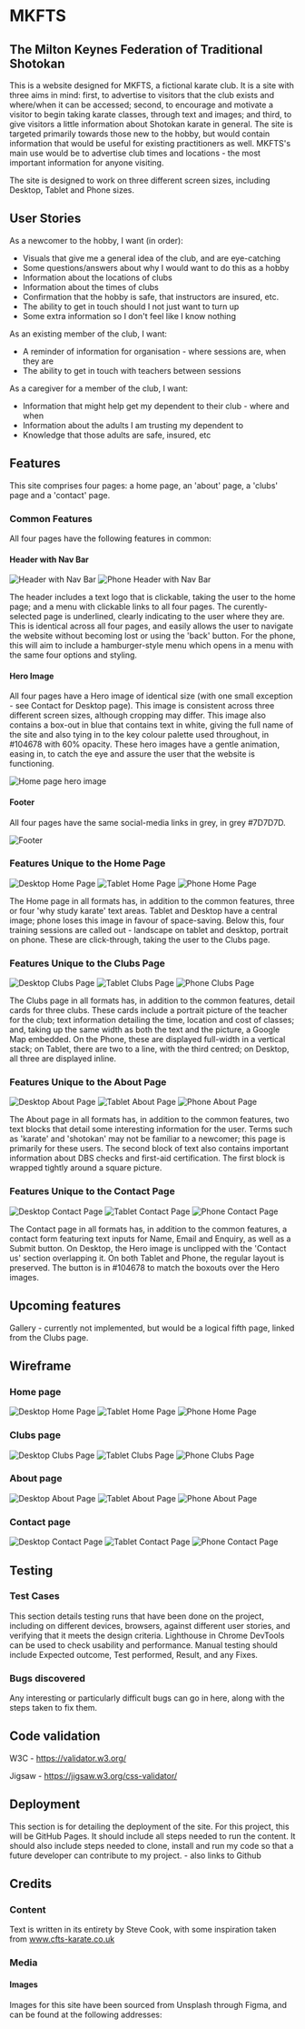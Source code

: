 # MKFTS

## The Milton Keynes Federation of Traditional Shotokan

This is a website designed for MKFTS, a fictional karate club. It is a site with three aims in mind: first, to advertise to visitors that the club exists and where/when it can be accessed; second, to encourage and motivate a visitor to begin taking karate classes, through text and images; and third, to give visitors a little information about Shotokan karate in general. The site is targeted primarily towards those new to the hobby, but would contain information that would be useful for existing practitioners as well. MKFTS's main use would be to advertise club times and locations - the most important information for anyone visiting.

The site is designed to work on three different screen sizes, including Desktop, Tablet and Phone sizes.

## User Stories
As a newcomer to the hobby, I want (in order):
+ Visuals that give me a general idea of the club, and are eye-catching
+ Some questions/answers about why I would want to do this as a hobby
+ Information about the locations of clubs
+ Information about the times of clubs
+ Confirmation that the hobby is safe, that instructors are insured, etc.
+ The ability to get in touch should I not just want to turn up
+ Some extra information so I don't feel like I know nothing

As an existing member of the club, I want:
+ A reminder of information for organisation - where sessions are, when they are
+ The ability to get in touch with teachers between sessions

As a caregiver for a member of the club, I want:
+ Information that might help get my dependent to their club - where and when
+ Information about the adults I am trusting my dependent to
+ Knowledge that those adults are safe, insured, etc

## Features
This site comprises four pages: a home page, an 'about' page, a 'clubs' page and a 'contact' page.

### Common Features
All four pages have the following features in common:

#### Header with Nav Bar
![Header with Nav Bar](assets/images/prototype/header.png "Desktop Home")
![Phone Header with Nav Bar](assets/images/prototype/phone_header.png "Phone Home")

The header includes a text logo that is clickable, taking the user to the home page; and a menu with clickable links to all four pages. The curently-selected page is underlined, clearly indicating to the user where they are. This is identical across all four pages, and easily allows the user to navigate the website without becoming lost or using the 'back' button. For the phone, this will aim to include a hamburger-style menu which opens in a menu with the same four options and styling.

#### Hero Image
All four pages have a Hero image of identical size (with one small exception - see Contact for Desktop page). This image is consistent across three different screen sizes, although cropping may differ. This image also contains a box-out in blue that contains text in white, giving the full name of the site and also tying in to the key colour palette used throughout, in #104678 with 60% opacity. These hero images have a gentle animation, easing in, to catch the eye and assure the user that the website is functioning.

![Home page hero image](assets/images/prototype/hero.png "Hero Image")

#### Footer
All four pages have the same social-media links in grey, in grey #7D7D7D.

![Footer](assets/images/prototype/footer.png "Footer")

### Features Unique to the Home Page
![Desktop Home Page](assets/images/prototype/desktop_home_prototype.png "Desktop Home") 
![Tablet Home Page](assets/images/prototype/tablet_home_prototype.png "Tablet Home") 
![Phone Home Page](assets/images/prototype/phone_home_prototype.png "Phone Home")

The Home page in all formats has, in addition to the common features, three or four 'why study karate' text areas. Tablet and Desktop have a central image; phone loses this image in favour of space-saving. Below this, four training sessions are called out - landscape on tablet and desktop, portrait on phone. These are click-through, taking the user to the Clubs page.

### Features Unique to the Clubs Page
![Desktop Clubs Page](assets/images/prototype/desktop_clubs_prototype.png "Desktop Clubs") 
![Tablet Clubs Page](assets/images/prototype/tablet_clubs_prototype.png "Tablet Clubs") 
![Phone Clubs Page](assets/images/prototype/phone_clubs_prototype.png "Phone Clubs")

The Clubs page in all formats has, in addition to the common features, detail cards for three clubs. These cards include a portrait picture of the teacher for the club; text information detailing the time, location and cost of classes; and, taking up the same width as both the text and the picture, a Google Map embedded. On the Phone, these are displayed full-width in a vertical stack; on Tablet, there are two to a line, with the third centred; on Desktop, all three are displayed inline.

### Features Unique to the About Page

![Desktop About Page](assets/images/prototype/desktop_about_prototype.png "Desktop About") 
![Tablet About Page](assets/images/prototype/tablet_about_prototype.png "Tablet About") 
![Phone About Page](assets/images/prototype/phone_about_prototype.png "Phone About")

The About page in all formats has, in addition to the common features, two text blocks that detail some interesting information for the user. Terms such as 'karate' and 'shotokan' may not be familiar to a newcomer; this page is primarily for these users. The second block of text also contains important information about DBS checks and first-aid certification. The first block is wrapped tightly around a square picture.

### Features Unique to the Contact Page

![Desktop Contact Page](assets/images/prototype/desktop_contact_prototype.png "Desktop Contact") 
![Tablet Contact Page](assets/images/prototype/tablet_contact_prototype.png "Tablet Contact") 
![Phone Contact Page](assets/images/prototype/phone_contact_prototype.png "Phone Contact")

The Contact page in all formats has, in addition to the common features, a contact form featuring text inputs for Name, Email and Enquiry, as well as a Submit button. On Desktop, the Hero image is unclipped with the 'Contact us' section overlapping it. On both Tablet and Phone, the regular layout is preserved. The button is in #104678 to match the boxouts over the Hero images.

## Upcoming features
Gallery - currently not implemented, but would be a logical fifth page, linked from the Clubs page.

## Wireframe
### Home page
![Desktop Home Page](assets/images/wireframes/desktop_home_wireframe.png "Desktop Home") 
![Tablet Home Page](assets/images/wireframes/tablet_home_wireframe.png "Tablet Home") 
![Phone Home Page](assets/images/wireframes/phone_home_wireframe.png "Phone Home")

### Clubs page
![Desktop Clubs Page](assets/images/wireframes/desktop_clubs_wireframe.png "Desktop Clubs") 
![Tablet Clubs Page](assets/images/wireframes/tablet_clubs_wireframe.png "Tablet Clubs") 
![Phone Clubs Page](assets/images/wireframes/phone_clubs_wireframe.png "Phone Clubs")

### About page
![Desktop About Page](assets/images/wireframes/desktop_about_wireframe.png "Desktop About") 
![Tablet About Page](assets/images/wireframes/tablet_about_wireframe.png "Tablet About") 
![Phone About Page](assets/images/wireframes/phone_about_wireframe.png "Phone About")

### Contact page
![Desktop Contact Page](assets/images/wireframes/desktop_contact_wireframe.png "Desktop Contact") 
![Tablet Contact Page](assets/images/wireframes/tablet_contact_wireframe.png "Tablet Contact") 
![Phone Contact Page](assets/images/wireframes/phone_contact_wireframe.png "Phone Contact")

## Testing
### Test Cases
This section details testing runs that have been done on the project, including on different devices, browsers, against different user stories, and verifying that it meets the design criteria. Lighthouse in Chrome DevTools can be used to check usability and performance. Manual testing should include Expected outcome, Test performed, Result, and any Fixes.

### Bugs discovered
Any interesting or particularly difficult bugs can go in here, along with the steps taken to fix them.

## Code validation
W3C - https://validator.w3.org/

Jigsaw - https://jigsaw.w3.org/css-validator/

## Deployment
This section is for detailing the deployment of the site. For this project, this will be GitHub Pages. It should include all steps needed to run the content. It should also include steps needed to clone, install and run my code so that a future developer can contribute to my project. - also links to Github

## Credits
### Content
Text is written in its entirety by Steve Cook, with some inspiration taken from www.cfts-karate.co.uk

### Media
#### Images
Images for this site have been sourced from Unsplash through Figma, and can be found at the following addresses:

